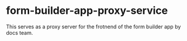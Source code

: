 # form-builder-app-proxy-service

This serves as a proxy server for the frotnend of the form builder app by docs team.